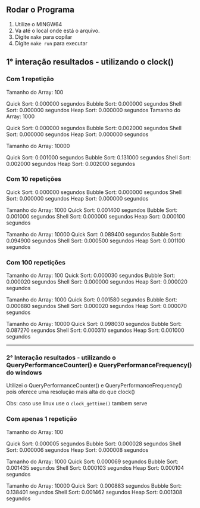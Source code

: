 ## Rodar o Programa

1. Utilize o MINGW64
2. Va até o local onde está o arquivo.
3. Digite `make` para copilar
4. Digite `make run` para executar

## 1° interação resultados - utilizando o clock()

### Com 1 repetição
Tamanho do Array: 100

Quick Sort: 0.000000 segundos
Bubble Sort: 0.000000 segundos
Shell Sort: 0.000000 segundos
Heap Sort: 0.000000 segundos
Tamanho do Array: 1000

Quick Sort: 0.000000 segundos
Bubble Sort: 0.002000 segundos
Shell Sort: 0.000000 segundos
Heap Sort: 0.000000 segundos

Tamanho do Array: 10000

Quick Sort: 0.001000 segundos
Bubble Sort: 0.131000 segundos
Shell Sort: 0.002000 segundos
Heap Sort: 0.002000 segundos

### Com 10 repetições
Quick Sort: 0.000000 segundos
Bubble Sort: 0.000000 segundos
Shell Sort: 0.000000 segundos
Heap Sort: 0.000000 segundos

Tamanho do Array: 1000
Quick Sort: 0.001400 segundos
Bubble Sort: 0.001000 segundos
Shell Sort: 0.000000 segundos
Heap Sort: 0.000100 segundos

Tamanho do Array: 10000
Quick Sort: 0.089400 segundos
Bubble Sort: 0.094900 segundos
Shell Sort: 0.000500 segundos
Heap Sort: 0.001100 segundos

### Com 100 repetições
Tamanho do Array: 100
Quick Sort: 0.000030 segundos
Bubble Sort: 0.000020 segundos
Shell Sort: 0.000000 segundos
Heap Sort: 0.000020 segundos

Tamanho do Array: 1000
Quick Sort: 0.001580 segundos
Bubble Sort: 0.000880 segundos
Shell Sort: 0.000020 segundos
Heap Sort: 0.000070 segundos

Tamanho do Array: 10000
Quick Sort: 0.098030 segundos
Bubble Sort: 0.087270 segundos
Shell Sort: 0.000310 segundos
Heap Sort: 0.001000 segundos

---

### 2° Interação resultados - utilizando o QueryPerformanceCounter() e QueryPerformanceFrequency() do windows
Utilizei o QueryPerformanceCounter() e QueryPerformanceFrequency() pois oferece uma resolução mais alta do que clock()

Obs: caso use linux use o `clock_gettime()` tambem serve

### Com apenas 1 repetição
Tamanho do Array: 100

Quick Sort: 0.000005 segundos
Bubble Sort: 0.000028 segundos
Shell Sort: 0.000006 segundos
Heap Sort: 0.000008 segundos

Tamanho do Array: 1000
Quick Sort: 0.000069 segundos
Bubble Sort: 0.001435 segundos
Shell Sort: 0.000103 segundos
Heap Sort: 0.000104 segundos

Tamanho do Array: 10000
Quick Sort: 0.000883 segundos
Bubble Sort: 0.138401 segundos
Shell Sort: 0.001462 segundos
Heap Sort: 0.001308 segundos
